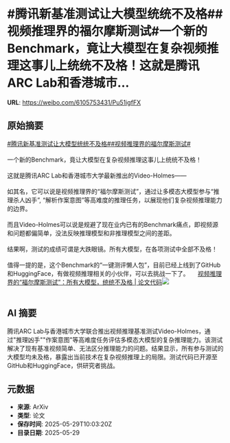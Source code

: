 # #腾讯新基准测试让大模型统统不及格##视频推理界的福尔摩斯测试#一个新的Benchmark，竟让大模型在复杂视频推理这事儿上统统不及格！这就是腾讯ARC Lab和香港城市...

**URL**: https://weibo.com/6105753431/Pu51igfFX

## 原始摘要

<a href="https://m.weibo.cn/search?containerid=231522type%3D1%26t%3D10%26q%3D%23%E8%85%BE%E8%AE%AF%E6%96%B0%E5%9F%BA%E5%87%86%E6%B5%8B%E8%AF%95%E8%AE%A9%E5%A4%A7%E6%A8%A1%E5%9E%8B%E7%BB%9F%E7%BB%9F%E4%B8%8D%E5%8F%8A%E6%A0%BC%23&amp;extparam=%23%E8%85%BE%E8%AE%AF%E6%96%B0%E5%9F%BA%E5%87%86%E6%B5%8B%E8%AF%95%E8%AE%A9%E5%A4%A7%E6%A8%A1%E5%9E%8B%E7%BB%9F%E7%BB%9F%E4%B8%8D%E5%8F%8A%E6%A0%BC%23" data-hide=""><span class="surl-text">#腾讯新基准测试让大模型统统不及格#</span></a><a href="https://m.weibo.cn/search?containerid=231522type%3D1%26t%3D10%26q%3D%23%E8%A7%86%E9%A2%91%E6%8E%A8%E7%90%86%E7%95%8C%E7%9A%84%E7%A6%8F%E5%B0%94%E6%91%A9%E6%96%AF%E6%B5%8B%E8%AF%95%23&amp;extparam=%23%E8%A7%86%E9%A2%91%E6%8E%A8%E7%90%86%E7%95%8C%E7%9A%84%E7%A6%8F%E5%B0%94%E6%91%A9%E6%96%AF%E6%B5%8B%E8%AF%95%23" data-hide=""><span class="surl-text">#视频推理界的福尔摩斯测试#</span></a><br><br>一个新的Benchmark，竟让大模型在复杂视频推理这事儿上统统不及格！<br><br>这就是腾讯ARC Lab和香港城市大学最新推出的Video-Holmes——<br><br>如其名，它可以说是视频推理界的“福尔摩斯测试”，通过让多模态大模型参与“推理杀人凶手”,&nbsp;“解析作案意图”等高难度的推理任务，以展现他们复杂视频推理能力的边界。<br><br>而且Video-Holmes可以说是规避了现在业内已有的Benchmark痛点，即视频源和问题都偏简单，没法反映推理模型和非推理模型之间的差距。<br><br>结果啊，测试的成绩可谓是大跌眼镜。所有大模型，在各项测试中全部不及格！<br><br>值得一提的是，这个Benchmark的“一键测评懒人包”，目前已经上线到了GitHub和HuggingFace，有做视频推理相关的小伙伴，可以去挑战一下了。 <a href="https://weibo.com/ttarticle/p/show?id=2309405171691407409174" data-hide=""><span class="url-icon"><img style="width: 1rem;height: 1rem" src="https://h5.sinaimg.cn/upload/2015/09/25/3/timeline_card_small_article_default.png" referrerpolicy="no-referrer"></span><span class="surl-text">视频推理界的“福尔摩斯测试”：所有大模型，统统不及格 | 论文代码</span></a><img style="" src="https://tvax4.sinaimg.cn/large/006Fd7o3ly1i1whk1vxydj30mw0cwmyv.jpg" referrerpolicy="no-referrer"><br><br>

## AI 摘要

腾讯ARC Lab与香港城市大学联合推出视频推理基准测试Video-Holmes，通过"推理凶手""作案意图"等高难度任务评估多模态大模型的复杂推理能力。该测试解决了现有基准视频简单、无法区分推理能力的问题。结果显示，所有参与测试的大模型均未及格，暴露出当前技术在复杂视频推理上的局限。测试代码已开源至GitHub和HuggingFace，供研究者挑战。

## 元数据

- **来源**: ArXiv
- **类型**: 论文
- **保存时间**: 2025-05-29T10:03:20Z
- **目录日期**: 2025-05-29
